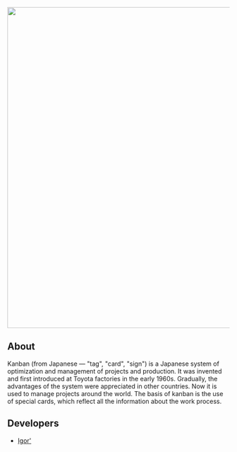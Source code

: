 <p align="center">
      <img src="https://blog.lemonadestand.org/wp-content/uploads/2017/01/kanban.jpg" width="726">
</p>

## About

Kanban (from Japanese — "tag", "card", "sign") is a Japanese system of optimization and management of projects and production. It was invented and first introduced at Toyota factories in the early 1960s. Gradually, the advantages of the system were appreciated in other countries. Now it is used to manage projects around the world.
The basis of kanban is the use of special cards, which reflect all the information about the work process.

## Developers

- [Igor'](https://github.com/igorekSSEUdet)

